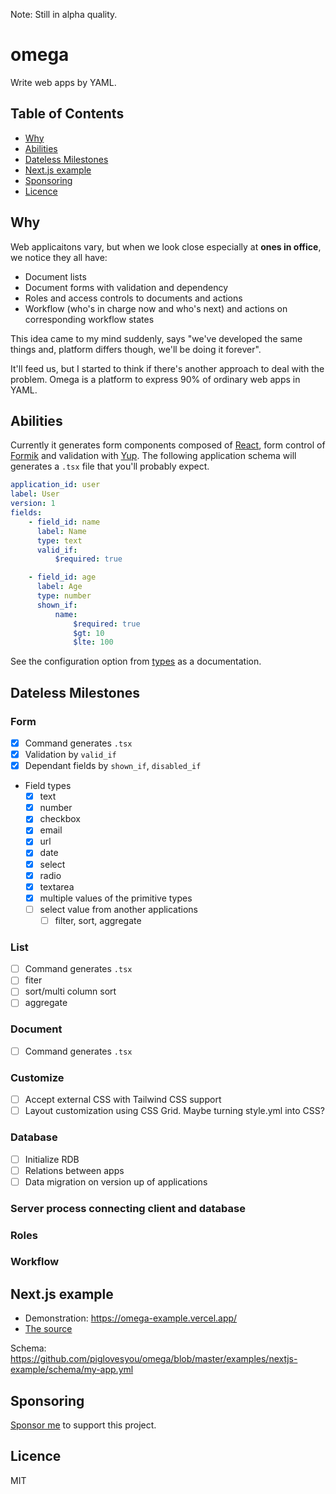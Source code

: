 Note: Still in alpha quality.

# omega

Write web apps by YAML.

## Table of Contents

-   [Why](#why)
-   [Abilities](#abilities)
-   [Dateless Milestones](#dateless-milestones)
-   [Next.js example](#nextjs-example)
-   [Sponsoring](#sponsoring)
-   [Licence](#licence)

## Why

Web applicaitons vary, but when we look close especially at **ones in office**,
we notice they all have:

-   Document lists
-   Document forms with validation and dependency
-   Roles and access controls to documents and actions
-   Workflow (who's in charge now and who's next) and actions on corresponding
    workflow states

This idea came to my mind suddenly, says "we've developed the same things and,
platform differs though, we'll be doing it forever".

It'll feed us, but I started to think if there's another approach to deal with
the problem. Omega is a platform to express 90% of ordinary web apps in YAML.

## Abilities

Currently it generates form components composed of [React](http://reactjs.org),
form control of [Formik](https://formik.org) and validation with
[Yup](https://github.com/jquense/yup). The following application schema will
generates a `.tsx` file that you'll probably expect.

```yaml
application_id: user
label: User
version: 1
fields:
    - field_id: name
      label: Name
      type: text
      valid_if:
          $required: true

    - field_id: age
      label: Age
      type: number
      shown_if:
          name:
              $required: true
              $gt: 10
              $lte: 100
```

See the configuration option from
[types](https://github.com/piglovesyou/omega/blob/master/packages/core/src/types/)
as a documentation.

## Dateless Milestones

### Form

-   [x] Command generates `.tsx`
-   [x] Validation by `valid_if`
-   [x] Dependant fields by `shown_if`, `disabled_if`
-   Field types
    -   [x] text
    -   [x] number
    -   [x] checkbox
    -   [x] email
    -   [x] url
    -   [x] date
    -   [x] select
    -   [x] radio
    -   [x] textarea
    -   [x] multiple values of the primitive types
    -   [ ] select value from another applications
        -   [ ] filter, sort, aggregate

### List

-   [ ] Command generates `.tsx`
-   [ ] fiter
-   [ ] sort/multi column sort
-   [ ] aggregate

### Document

-   [ ] Command generates `.tsx`

### Customize

-   [ ] Accept external CSS with Tailwind CSS support
-   [ ] Layout customization using CSS Grid. Maybe turning style.yml into CSS?

### Database

-   [ ] Initialize RDB
-   [ ] Relations between apps
-   [ ] Data migration on version up of applications

### Server process connecting client and database

### Roles

### Workflow

## Next.js example

-   Demonstration: <https://omega-example.vercel.app/>
-   [The source](https://github.com/piglovesyou/omega/tree/master/examples/nextjs-example)

Schema:
<https://github.com/piglovesyou/omega/blob/master/examples/nextjs-example/schema/my-app.yml>

## Sponsoring

[Sponsor me](https://github.com/sponsors/piglovesyou) to support this project.

## Licence

MIT
